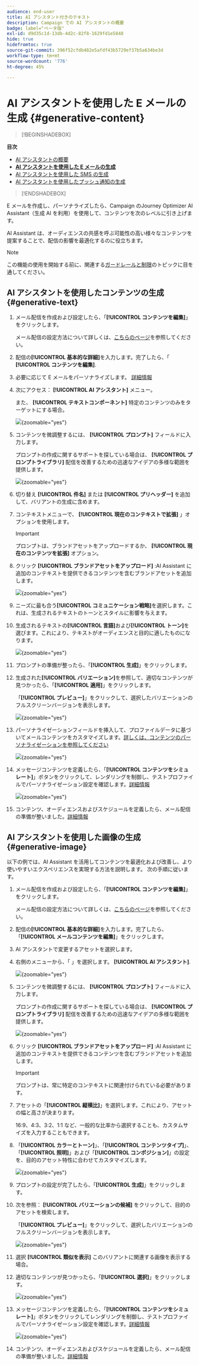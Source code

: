 ```yaml
---
audience: end-user
title: AI アシスタント付きのテキスト
description: Campaign での AI アシスタントの概要
badge: label="ベータ版"
exl-id: d9d35c1d-13db-4d2c-82f8-1629fd1e5848
hide: true
hidefromtoc: true
source-git-commit: 396f52cfdb482e5afdf43b5729ef37b5a634be3d
workflow-type: tm+mt
source-wordcount: '776'
ht-degree: 45%

---
```


# AI アシスタントを使用した E メールの生成 {#generative-content}

>[!BEGINSHADEBOX]

**目次**

* [AI アシスタントの概要](generative-gs.md)
* **[AI アシスタントを使用した E メールの生成](generative-content.md)**
* [AI アシスタントを使用した SMS の生成](generative-sms.md)
* [AI アシスタントを使用したプッシュ通知の生成](generative-push.md)

>[!ENDSHADEBOX]

E メールを作成し、パーソナライズしたら、Campaign のJourney Optimizer AI Assistant（生成 AI を利用）を使用して、コンテンツを次のレベルに引き上げます。

AI Assistant は、オーディエンスの共感を呼ぶ可能性の高い様々なコンテンツを提案することで、配信の影響を最適化するのに役立ちます。

>[!NOTE]
>
>この機能の使用を開始する前に、関連する[ガードレールと制限](generative-gs.md#guardrails-and-limitations)のトピックに目を通してください。

## AI アシスタントを使用したコンテンツの生成 {#generative-text}

1. メール配信を作成および設定したら、「**[!UICONTROL コンテンツを編集]**」をクリックします。

   メール配信の設定方法について詳しくは、[こちらのページ](../email/create-email-content.md)を参照してください。

1. 配信の&#x200B;**[!UICONTROL 基本的な詳細]**&#x200B;を入力します。完了したら、「 **[!UICONTROL コンテンツを編集]**.

1. 必要に応じて E メールをパーソナライズします。 [詳細情報](content-components.md)

1. 次にアクセス： **[!UICONTROL AI アシスタント]** メニュー。

   また、 **[!UICONTROL テキストコンポーネント]** 特定のコンテンツのみをターゲットにする場合。

   ![](assets/text-genai-1.png){zoomable=&quot;yes&quot;}

1. コンテンツを微調整するには、 **[!UICONTROL プロンプト]** フィールドに入力します。

   プロンプトの作成に関するサポートを探している場合は、 **[!UICONTROL プロンプトライブラリ]** 配信を改善するための迅速なアイデアの多様な範囲を提供します。

   ![](assets/text-genai-2.png){zoomable=&quot;yes&quot;}

1. 切り替え **[!UICONTROL 件名]** または **[!UICONTROL プリヘッダー]** を追加して、バリアントの生成に含めます。

1. コンテキストメニューで、 **[!UICONTROL 現在のコンテキストで拡張]** 」オプションを使用します。

   >[!IMPORTANT]
   >
   > プロンプトは、ブランドアセットをアップロードするか、 **[!UICONTROL 現在のコンテンツを拡張]** オプション。

1. クリック **[!UICONTROL ブランドアセットをアップロード]** :AI Assistant に追加のコンテキストを提供できるコンテンツを含むブランドアセットを追加します。

   ![](assets/text-genai-3.png){zoomable=&quot;yes&quot;}

1. ニーズに最も合う&#x200B;**[!UICONTROL コミュニケーション戦略]**&#x200B;を選択します。これは、生成されるテキストのトーンとスタイルに影響を与えます。

1. 生成されるテキストの&#x200B;**[!UICONTROL 言語]**&#x200B;および&#x200B;**[!UICONTROL トーン]**&#x200B;を選びます。これにより、テキストがオーディエンスと目的に適したものになります。

   ![](assets/text-genai-4.png){zoomable=&quot;yes&quot;}

1. プロンプトの準備が整ったら、「**[!UICONTROL 生成]**」をクリックします。

1. 生成された&#x200B;**[!UICONTROL バリエーション]**&#x200B;を参照して、適切なコンテンツが見つかったら、「**[!UICONTROL 適用]**」をクリックします。

   「**[!UICONTROL プレビュー]**」をクリックして、選択したバリエーションのフルスクリーンバージョンを表示します。

   ![](assets/text-genai-5.png){zoomable=&quot;yes&quot;}

1. パーソナライゼーションフィールドを挿入して、プロファイルデータに基づいてメールコンテンツをカスタマイズします。[詳しくは、コンテンツのパーソナライゼーションを参照してください](../personalization/personalize.md)

   ![](assets/text-genai-6.png){zoomable=&quot;yes&quot;}

1. メッセージコンテンツを定義したら、「**[!UICONTROL コンテンツをシミュレート]**」ボタンをクリックして、レンダリングを制御し、テストプロファイルでパーソナライゼーション設定を確認します。[詳細情報](../preview-test/preview-content.md)

   ![](assets/text-genai-7.png){zoomable=&quot;yes&quot;}

1. コンテンツ、オーディエンスおよびスケジュールを定義したら、メール配信の準備が整いました。[詳細情報](../monitor/prepare-send.md)

## AI アシスタントを使用した画像の生成 {#generative-image}

以下の例では、AI Assistant を活用してコンテンツを最適化および改善し、より使いやすいエクスペリエンスを実現する方法を説明します。 次の手順に従います。

1. メール配信を作成および設定したら、「**[!UICONTROL コンテンツを編集]**」をクリックします。

   メール配信の設定方法について詳しくは、[こちらのページ](../email/create-email-content.md)を参照してください。

1. 配信の&#x200B;**[!UICONTROL 基本的な詳細]**&#x200B;を入力します。完了したら、「**[!UICONTROL メールコンテンツを編集]**」をクリックします。

1. AI アシスタントで変更するアセットを選択します。

1. 右側のメニューから、「 」を選択します。 **[!UICONTROL AI アシスタント]**.

   ![](assets/image-genai-1.png){zoomable=&quot;yes&quot;}

1. コンテンツを微調整するには、 **[!UICONTROL プロンプト]** フィールドに入力します。

   プロンプトの作成に関するサポートを探している場合は、 **[!UICONTROL プロンプトライブラリ]** 配信を改善するための迅速なアイデアの多様な範囲を提供します。

   ![](assets/image-genai-2.png){zoomable=&quot;yes&quot;}

1. クリック **[!UICONTROL ブランドアセットをアップロード]** :AI Assistant に追加のコンテキストを提供できるコンテンツを含むブランドアセットを追加します。

   >[!IMPORTANT]
   >
   > プロンプトは、常に特定のコンテキストに関連付けられている必要があります。

1. アセットの「**[!UICONTROL 縦横比]**」を選択します。これにより、アセットの幅と高さが決まります。

   16:9、4:3、3:2、1:1 など、一般的な比率から選択することも、カスタムサイズを入力することもできます。

1. 「**[!UICONTROL カラーとトーン]**」、「**[!UICONTROL コンテンツタイプ]**」、「**[!UICONTROL 照明]**」および「**[!UICONTROL コンポジション]**」の設定を、目的のアセット特性に合わせてカスタマイズします。

   ![](assets/image-genai-3.png){zoomable=&quot;yes&quot;}

1. プロンプトの設定が完了したら、「**[!UICONTROL 生成]**」をクリックします。

1. 次を参照： **[!UICONTROL バリエーションの候補]** をクリックして、目的のアセットを検索します。

   「**[!UICONTROL プレビュー]**」をクリックして、選択したバリエーションのフルスクリーンバージョンを表示します。

   ![](assets/image-genai-5.png){zoomable=&quot;yes&quot;}

1. 選択 **[!UICONTROL 類似を表示]** このバリアントに関連する画像を表示する場合。

1. 適切なコンテンツが見つかったら、「**[!UICONTROL 選択]**」をクリックします。

   ![](assets/image-genai-6.png){zoomable=&quot;yes&quot;}

1. メッセージコンテンツを定義したら、「**[!UICONTROL コンテンツをシミュレート]**」ボタンをクリックしてレンダリングを制御し、テストプロファイルでパーソナライゼーション設定を確認します。[詳細情報](../preview-test/preview-content.md)

   ![](assets/image-genai-7.png){zoomable=&quot;yes&quot;}

1. コンテンツ、オーディエンスおよびスケジュールを定義したら、メール配信の準備が整いました。[詳細情報](../monitor/prepare-send.md)
